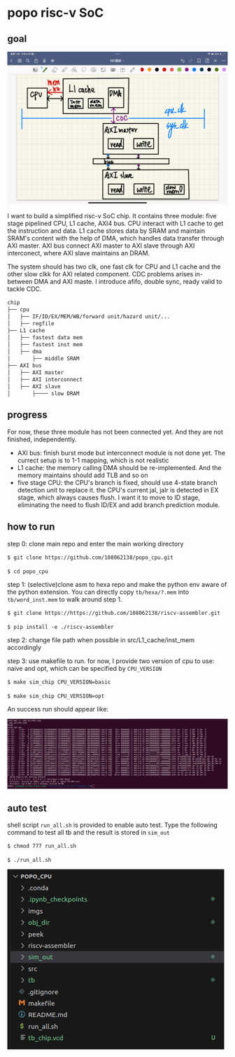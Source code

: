 popo risc-v SoC 
===

## goal

![overall diagram](imgs/overall_arch.PNG)

I want to build a simplified risc-v SoC chip. It contains three module: five stage pipelined CPU, L1 cache, AXI4 bus. CPU interact with L1 cache to get the instruction and data. L1 cache stores data by SRAM and maintain SRAM's content with the help of DMA, which handles data transfer through AXI master. AXI bus connect AXI master to AXI slave through AXI interconect, where AXI slave maintains an DRAM.

The system should has two clk, one fast clk for CPU and L1 cache and the other slow clkk for AXI related component. CDC problems arises in-between DMA and AXI maste. I introduce afifo, double sync, ready valid to tackle CDC.

```
chip
├── cpu
│   ├── IF/ID/EX/MEM/WB/forward unit/hazard unit/...
│   ├── regfile
├── L1 cache
│   ├── fastest data mem
│   ├── fastest inst mem
│   ├── dma
│       ├── middle SRAM
├── AXI bus
│   ├── AXI master
│   ├── AXI interconnect
│   ├── AXI slave
│       ├──── slow DRAM
```
## progress

For now, these three module has not been connected yet. And they are not finished, independently.

- AXI bus: finish burst mode but interconnect module is not done yet. The currect setup is to 1-1 mapping, which is not realistic
- L1 cache: the memory calling DMA should be re-implemented. And the memory maintains should add TLB and so on
- five stage CPU: the CPU's branch is fixed, should use 4-state branch detection unit to replace it. the CPU's current jal, jalr is detected in EX stage, which always causes flush. I want it to move to ID stage, eliminating the need to flush ID/EX and add branch prediction module.

## how to run

step 0: clone main repo and enter the main working directory
    
    $ git clone https://github.com/108062138/popo_cpu.git
    
    $ cd popo_cpu

step 1: (selective)clone asm to hexa repo and make the python env aware of the python extension. You can directly copy `tb/hexa/?.mem` into `tb/word_inst.mem` to walk around step 1.
    
    $ git clone https://https://github.com/108062138/riscv-assembler.git
    
    $ pip install -e ./riscv-assembler

step 2: change file path when possible in src/L1_cache/inst_mem accordingly

step 3: use makefile to run. for now, I provide two version of cpu to use: naive and opt, which can be specified by `CPU_VERSION`

    $ make sim_chip CPU_VERSION=basic

    $ make sim_chip CPU_VERSION=opt

An success run should appear like:

![sucess run](imgs/success_run.png)

## auto test

shell script `run_all.sh` is provided to enable auto test. Type the following command to test all tb and the result is stored in `sim_out`

    $ chmod 777 run_all.sh

    $ ./run_all.sh

![log](imgs/executing_directory.png)